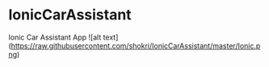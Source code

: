 # IonicCarAssistant
Ionic Car Assistant App
![alt text] (https://raw.githubusercontent.com/shokri/IonicCarAssistant/master/Ionic.png)
